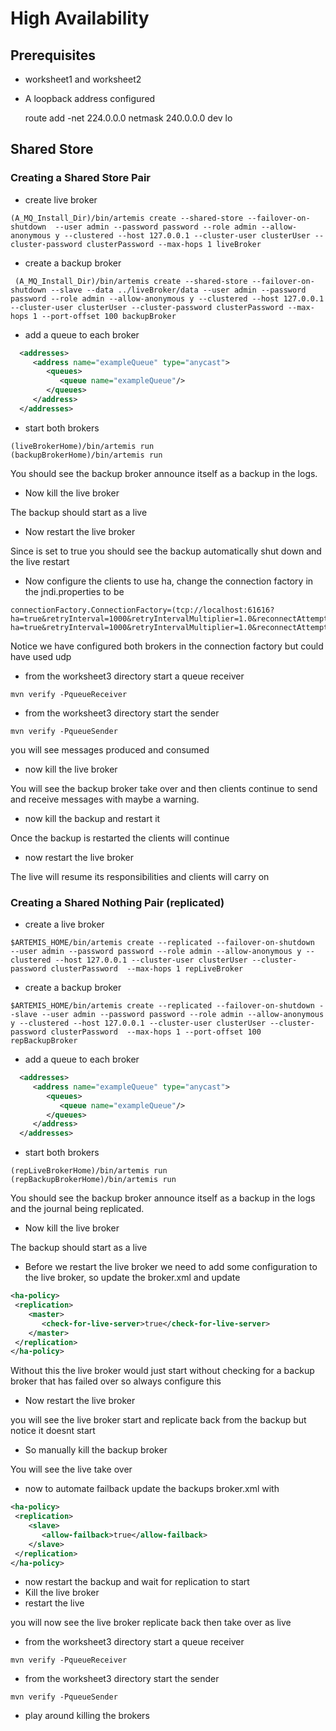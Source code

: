 # High Availability

## Prerequisites
 
-   worksheet1 and worksheet2
-   A loopback address configured  
    
    route add -net 224.0.0.0 netmask 240.0.0.0 dev lo

## Shared Store

### Creating a Shared Store Pair

-   create live broker

```code
(A_MQ_Install_Dir)/bin/artemis create --shared-store --failover-on-shutdown  --user admin --password password --role admin --allow-anonymous y --clustered --host 127.0.0.1 --cluster-user clusterUser --cluster-password clusterPassword --max-hops 1 liveBroker
```
-   create a backup broker

```code
 (A_MQ_Install_Dir)/bin/artemis create --shared-store --failover-on-shutdown --slave --data ../liveBroker/data --user admin --password password --role admin --allow-anonymous y --clustered --host 127.0.0.1 --cluster-user clusterUser --cluster-password clusterPassword --max-hops 1 --port-offset 100 backupBroker
```

-   add a queue to each broker 
```xml
  <addresses>
     <address name="exampleQueue" type="anycast">
        <queues>
           <queue name="exampleQueue"/>
        </queues>
     </address>
  </addresses>
```

-   start both brokers
```code
(liveBrokerHome)/bin/artemis run
(backupBrokerHome)/bin/artemis run
```
You should see the backup broker announce itself as a backup in the logs.

-   Now kill the live broker


The backup should start as a live

-   Now restart the live broker

Since <failover-on-shutdown> is set to true you should see the backup automatically shut down and the live restart

- Now configure the clients to use ha, change the connection factory in the jndi.properties to be
```code
connectionFactory.ConnectionFactory=(tcp://localhost:61616?ha=true&retryInterval=1000&retryIntervalMultiplier=1.0&reconnectAttempts=-1,tcp://localhost:61716?ha=true&retryInterval=1000&retryIntervalMultiplier=1.0&reconnectAttempts=-1)
```

Notice we have configured both brokers in the connection factory but could have used udp
 
-   from the worksheet3 directory start a queue receiver

```code
mvn verify -PqueueReceiver
```

-   from the worksheet3 directory start the sender

```code
mvn verify -PqueueSender
```

you will see messages produced and consumed

-   now kill the live broker

You will see the backup broker take over and then clients continue to send and receive messages with maybe a warning.

-   now kill the backup and restart it

Once the backup is restarted the clients will continue

-   now restart the live broker 

The live will resume its responsibilities and clients will carry on

### Creating a Shared Nothing Pair (replicated)

-   create a live broker

```code
$ARTEMIS_HOME/bin/artemis create --replicated --failover-on-shutdown  --user admin --password password --role admin --allow-anonymous y --clustered --host 127.0.0.1 --cluster-user clusterUser --cluster-password clusterPassword  --max-hops 1 repLiveBroker
```
   
-   create a backup broker    

```code
$ARTEMIS_HOME/bin/artemis create --replicated --failover-on-shutdown --slave --user admin --password password --role admin --allow-anonymous y --clustered --host 127.0.0.1 --cluster-user clusterUser --cluster-password clusterPassword  --max-hops 1 --port-offset 100 repBackupBroker
```
-   add a queue to each broker 
```xml
  <addresses>
     <address name="exampleQueue" type="anycast">
        <queues>
           <queue name="exampleQueue"/>
        </queues>
     </address>
  </addresses>
```
-   start both brokers
 
 ```code
 (repLiveBrokerHome)/bin/artemis run
 (repBackupBrokerHome)/bin/artemis run
 ```
 You should see the backup broker announce itself as a backup in the logs and the journal being replicated.
 
 -   Now kill the live broker
 
 
 The backup should start as a live
 
 -  Before we restart the live broker we need to add some configuration to the live broker, so update the broker.xml and update
 
 ```xml
 <ha-policy>
  <replication>
     <master>
        <check-for-live-server>true</check-for-live-server>
     </master>
  </replication>
</ha-policy>
 ```
 
 Without this the live broker would just start without checking for a backup broker that has failed over so always configure this
 
 -   Now restart the live broker
 
you will see the live broker start and replicate back from the backup but notice it doesnt start

-   So manually kill the backup broker

You will see the live take over

-   now to automate failback update the backups broker.xml with

```xml
<ha-policy>
 <replication>
    <slave>
       <allow-failback>true</allow-failback>
    </slave>
 </replication>
</ha-policy>
```

-   now restart the backup and wait for replication to start
-   Kill the live broker
-   restart the live

you will now see the live broker replicate back then take over as live
 
 
-   from the worksheet3 directory start a queue receiver

```code
mvn verify -PqueueReceiver
```

-   from the worksheet3 directory start the sender

```code
mvn verify -PqueueSender
```

- play around killing the brokers


    
 


